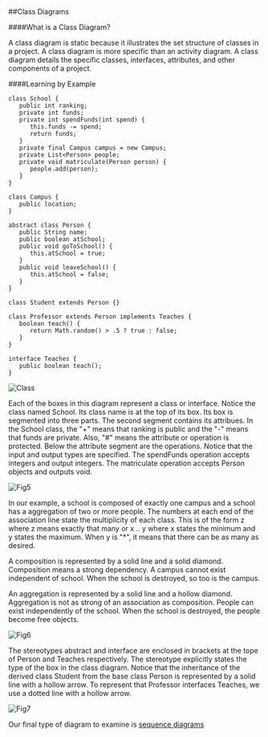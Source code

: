 ##Class Diagrams

####What is a Class Diagram?

A class diagram is static because it illustrates the set structure of classes in a project. A class diagram is more specific than an activity diagram. A class diagram details the specific classes, interfaces, attributes, and other components of a project.

####Learning by Example

```
class School {
   public int ranking;
   private int funds;
   private int spendFunds(int spend) {
      this.funds -= spend;
      return funds;
   }
   private final Campus campus = new Campus;
   private List<Person> people;
   private void matriculate(Person person) {
      people.add(person);
   }
}

class Campus {
   public location;
}

abstract class Person {
   public String name;
   public boolean atSchool;
   public void goToSchool() {
      this.atSchool = true;
   }
   public void leaveSchool() {
      this.atSchool = false;
   }
}

class Student extends Person {}

class Professor extends Person implements Teaches {
   boolean teach() {
      return Math.random() > .5 ? true : false;
   }
}

interface Teaches {
   public boolean teach(); 
}
```

![Class](https://github.com/trekbaum/present/blob/master/uml/resourses/class.jpeg "Class Diagram")

Each of the boxes in this diagram represent a class or interface. Notice the class named School. Its class name is at the top of its box. Its box is segmented into three parts. The second segment contains its attribues. In the School class, the "+" means that ranking is public and the "-" means that funds are private. Also, "#" means the attribute or operation is protected. Below the attribute segment are the operations. Notice that the input and output types are specified. The spendFunds operation accepts integers and output integers. The matriculate operation accepts Person objects and outputs void.

![Fig5](https://github.com/trekbaum/present/blob/master/uml/resourses/fig5.png "Class Name, Attributes, & Operations")

In our example, a school is composed of exactly one campus and a school has a aggregation of two or more people. The numbers at each end of the association line state the multiplicity of each class. This is of the form z where z means exactly that many or x .. y where x states the minimum and y states the maximum. When y is "*", it means that there can be as many as desired. 

A composition is represented by a solid line and a solid diamond. Composition means a strong dependency. A campus cannot exist independent of school. When the school is destroyed, so too is the campus.

An aggregation is represented by a solid line and a hollow diamond. Aggregation is not as strong of an association as composition. People can exist independently of the school. When the school is destroyed, the people become free objects.

![Fig6](https://github.com/trekbaum/present/blob/master/uml/resourses/fig6.png "Composition and Aggregation")

The stereotypes abstract and interface are enclosed in brackets at the tope of Person and Teaches respectively. The stereotype explicitly states the type of the box in the class diagram. Notice that the inheritance of the derived class Student from the base class Person is represented by a solid line with a hollow arrow. To represent that Professor interfaces Teaches, we use a dotted line with a hollow arrow.

![Fig7](https://github.com/trekbaum/present/blob/master/uml/resourses/fig7.png "Inheritance and Interface")

Our final type of diagram to examine is [sequence diagrams](https://github.com/trekbaum/present/blob/master/uml/slide4.md)
